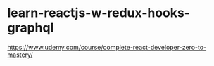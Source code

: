 # learn-reactjs-w-redux-hooks-graphql
https://www.udemy.com/course/complete-react-developer-zero-to-mastery/
